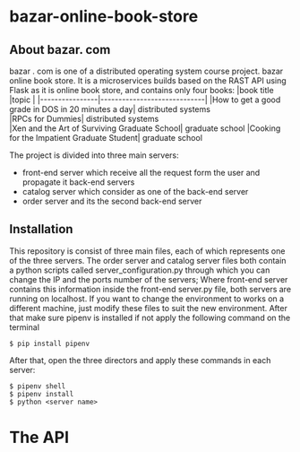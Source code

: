 # bazar-online-book-store

## About bazar. com

bazar . com is one of a distributed operating system course project.
bazar online book store. It is a microservices builds based on the RAST API using Flask as it is online book store, and contains only four books:
|book title |topic |
|----------------|-----------------------------|
|How to get a good grade in DOS in 20 minutes a day| distributed systems  
|RPCs for Dummies| distributed systems  
|Xen and the Art of Surviving Graduate School| graduate school
|Cooking for the Impatient Graduate Student| graduate school

The project is divided into three main servers:

- front-end server which receive all the request form the user and propagate it back-end servers
- catalog server which consider as one of the back-end server
- order server and its the second back-end server

## Installation

This repository is consist of three main files, each of which represents one of the three servers.
The order server and catalog server files both contain a python scripts called server_configuration.py through which you can change the IP and the ports number of the servers; Where front-end server contains this information inside the front-end server.py file, both servers are running on localhost. If you want to change the environment to works on a different machine, just modify these files to suit the new environment.
After that make sure pipenv is installed if not apply the following command on the terminal

```
$ pip install pipenv
```

After that, open the three directors and apply these commands in each server:

```
$ pipenv shell
$ pipenv install
$ python <server name>
```

# The API
